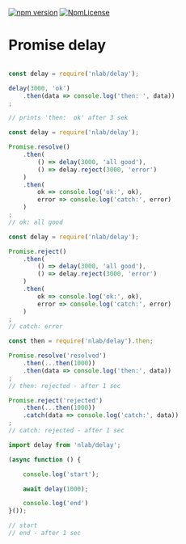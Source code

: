 [![npm version](https://badge.fury.io/js/nlab.svg)](https://badge.fury.io/js/nlab)
[![NpmLicense](https://img.shields.io/npm/l/nlab.svg)](https://github.com/stopsopa/nlab/blob/master/LICENSE)



# Promise delay

```javascript

const delay = require('nlab/delay');

delay(3000, 'ok')
    .then(data => console.log('then: ', data))
;

// prints 'then:  ok' after 3 sek
```

```javascript
const delay = require('nlab/delay');

Promise.resolve()
    .then(
        () => delay(3000, 'all good'),
        () => delay.reject(3000, 'error')
    )
    .then(
        ok => console.log('ok:', ok),
        error => console.log('catch:', error)
    )
;    
// ok: all good
```

```javascript
const delay = require('nlab/delay');

Promise.reject()
    .then(
        () => delay(3000, 'all good'),
        () => delay.reject(3000, 'error')
    )
    .then(
        ok => console.log('ok:', ok),
        error => console.log('catch:', error)
    )
;    
// catch: error
```

```javascript
const then = require('nlab/delay').then;

Promise.resolve('resolved')
    .then(...then(1000))
    .then(data => console.log('then:', data))
;
// then: rejected - after 1 sec

Promise.reject('rejected')
    .then(...then(1000))
    .catch(data => console.log('catch:', data))
;
// catch: rejected - after 1 sec
```

```javascript
import delay from 'nlab/delay';

(async function () {

    console.log('start');

    await delay(1000);

    console.log('end')
}());

// start
// end - after 1 sec
```